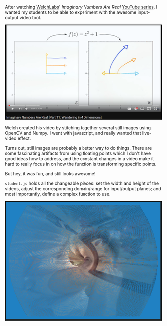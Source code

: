 After watching [WelchLabs](http://www.welchlabs.com/)' *Imaginary Numbers Are Real* [YouTube series](https://www.youtube.com/playlist?list=PLiaHhY2iBX9g6KIvZ_703G3KJXapKkNaF), I wanted my students to be able to experiment with the awesome input-output video tool.

[![Seriously awesome interactive](welch.PNG)](https://www.youtube.com/watch?v=0hiWbdc8QEk&index=11&list=PLiaHhY2iBX9g6KIvZ_703G3KJXapKkNaF)

Welch created his video by stitching together several still images using OpenCV and Numpy. I went with javascript, and really wanted that live-video effect.

Turns out, still images are probably a better way to do things. There are some fascinating artifacts from using floating points which I don't have good ideas how to address, and the constant changes in a video make it hard to really focus in on how the function is transforming specific points.

But hey, it was fun, and still looks awesome!

`student.js` holds all the changeable pieces: set the width and height of the videos, adjust the corresponding domain/range for input/output planes; and most importantly, define a complex function to use.

![Result](result.PNG)
